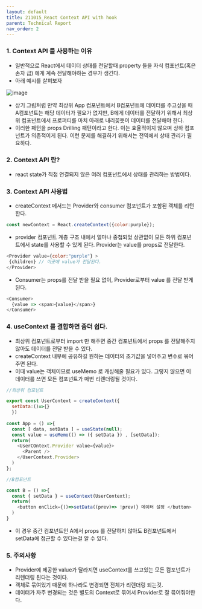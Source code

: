 ```yaml
---
layout: default
title: 211015_React Context API with hook
parent: Technical Report
nav_order: 2
---
```


### 1. Context API 를 사용하는 이유
- 일반적으로 React에서 데이터 상태를 전달할때 property 들을 자식 컴포넌트(혹은 손자 급) 에게 계속 전달해야하는 경우가 생긴다.
- 아래 예시를 살펴보자

 ![image](https://user-images.githubusercontent.com/75294638/137448893-9ccdcc8c-2e43-4382-ad2f-b311351622b8.png)

- 상기 그림처럼 만약 최상위 App 컴포넌트에서 B컴포넌트에 데이터를 주고싶을 때 A컴포넌트는 해당 데이터가 필요가 없지만, B에게 데이터를 전달하기 위해서 최상위 컴포넌트에서 프로퍼티를 마치 아래로 내리꽂듯이 데이터를 전달해야 한다.
- 이러한 패턴을 props Drilling 패턴이라고 한다. 이는 효율적이지 않으며 상하 컴포넌트가 의존적이게 된다. 이런 문제를 해결하기 위해서는 전역에서 상태 관리가 필요하다.

### 2. Context API 란?
- react state가 직접 연결되지 않은 여러 컴포넌트에서 상태를 관리하는 방법이다.

### 3. Context API 사용법
- createContext 메서드는 Provider와 consumer 컴포넌트가 포함된 객체를 리턴한다.
```js
const newContext = React.createContext({color:purple});
```

- provider 컴포넌트 계층 구조 내에서 얼마나 중첩되었 상관없이 모든 하위 컴포넌트에서 state를 사용할 수 있게 된다. Provider는 value를 props로 전달한다.

```js
<Provider value={color:"purple"} >
 {children} // 이곳에 value가 전달된다.
</Provider>
```

- Consumer는 props를 전달 받을 필요 없이, Provider로부터 value 를 전달 받게 된다.

```js
<Consumer>
  {value => <span>{value}</span>}
</Consumer>
```

### 4. useContext 를 결합하면 좀더 쉽다.
- 최상위 컴포넌트로부터 import 만 해주면 중간 컴포넌트에서 props 를 전달해주지 않아도 데이터를 전달 받을 수 있다.
- createContext 내부에 공유하길 원하는 데이터의 초기값을 넣어주고 변수로 묶어주면 된다.
- 이때 value는 객체이므로 useMemo 로 캐싱해줄 필요가 있다. 그렇지 않으면 이 데이터를 쓰면 모든 컴포넌트가 매번 리렌더링될 것이다.

```js
//최상위 컴포넌트

export const UserContext = createContext({
  setData:()=>{}
  })
  
const App = () =>{
  const [ data, setData ] = useState(null);
  const value = useMemo(() => ({ setData }) , [setData]);
  return(
    <UserCOntext.Provider value={value}>
      <Parent />
    </UserContext.Provider>
  )
};
```

```js
//B컴포넌트

const B = () =>{
  const { setData } = useContext(UserContext);
  return(
    <button onClick={()=>setData((prev)=> !prev)} 데이터 설정 </button>
  )
}
```

- 이 경우 중간 컴포넌트인 A에서 props 를 전달하지 않아도 B컴포넌트에서 setData에 접근할 수 있다는걸 알 수 있다.

### 5. 주의사항
- Provider에 제공한 value가 달라지면 useContext를 쓰고있는 모든 컴포넌트가 리렌더링 된다는 것이다. 
- 객체로 묶여있기 때문에 하나라도 변경되면 전체가 리렌더링 되는것.
- 데이터가 자주 변경되는 것은 별도의 Context로 묶어서 Provider로 잘 묶어줘야한다.


